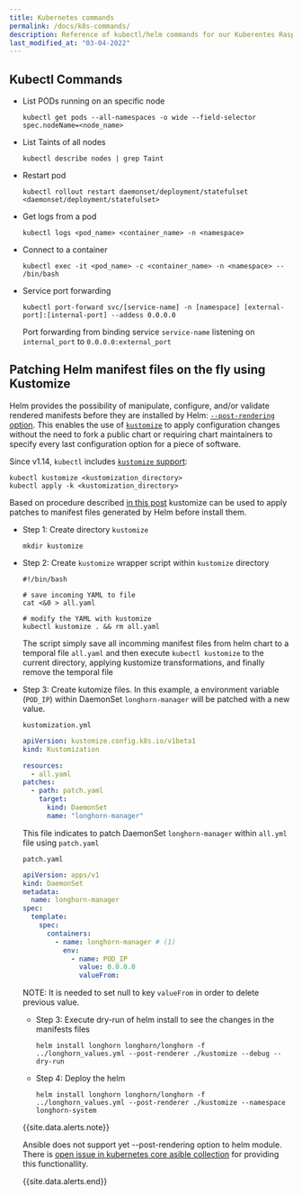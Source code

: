 ```yaml
---
title: Kubernetes commands
permalink: /docs/k8s-commands/
description: Reference of kubectl/helm commands for our Kuberentes Raspberry Pi Cluster
last_modified_at: "03-04-2022"
---
```


## Kubectl Commands

- List PODs running on an specific node

  ```shell
  kubectl get pods --all-namespaces -o wide --field-selector spec.nodeName=<node_name>
  ```

- List Taints of all nodes

  ```shell
  kubectl describe nodes | grep Taint
  ```

- Restart pod

  ```shell
  kubectl rollout restart daemonset/deployment/statefulset <daemonset/deployment/statefulset>
  ```

- Get logs from a pod

  ```shell
  kubectl logs <pod_name> <container_name> -n <namespace> 
  ```

- Connect to a container

  ```shell
  kubectl exec -it <pod_name> -c <container_name> -n <namespace> -- /bin/bash
  ```

- Service port forwarding

  ```shell
  kubectl port-forward svc/[service-name] -n [namespace] [external-port]:[internal-port] --addess 0.0.0.0
  ```

  Port forwarding from binding service `service-name` listening on `internal_port` to `0.0.0.0:external_port`


## Patching Helm manifest files on the fly using Kustomize

Helm provides the possibility of manipulate, configure, and/or validate rendered manifests before they are installed by Helm: [`--post-rendering` option](https://helm.sh/docs/topics/advanced/#post-rendering). This enables the use of [`kustomize`](https://kustomize.io/) to apply configuration changes without the need to fork a public chart or requiring chart maintainers to specify every last configuration option for a piece of software.

Since v1.14, `kubectl` includes [`kustomize` support](https://kubernetes.io/docs/tasks/manage-kubernetes-objects/kustomization/):

```shell
kubectl kustomize <kustomization_directory>
kubectl apply -k <kustomization_directory>
```

Based on procedure described [in this post](https://alysivji.github.io/helm-post-rendering-hook.html) kustomize can be used to apply patches to manifest files generated by Helm before install them.



- Step 1: Create directory `kustomize`

  ```
  mkdir kustomize
  ```

- Step 2: Create `kustomize` wrapper script within `kustomize` directory
  
  ```shell
  #!/bin/bash

  # save incoming YAML to file
  cat <&0 > all.yaml

  # modify the YAML with kustomize
  kubectl kustomize . && rm all.yaml
  ``` 
  
  The script simply save all incomming manifest files from helm chart to a temporal file `all.yaml` and then execute `kubectl kustomize` to the current directory, applying kustomize transformations, and finally remove the temporal file

- Step 3: Create kutomize files. In this example, a environment variable (`POD_IP`) within DaemonSet `longhorn-manager` will be patched with a new value.

  `kustomization.yml`
  ```yml
  apiVersion: kustomize.config.k8s.io/v1beta1
  kind: Kustomization

  resources:
    - all.yaml
  patches:
    - path: patch.yaml
      target:
        kind: DaemonSet
        name: "longhorn-manager"
  ```

  This file indicates to patch DaemonSet `longhorn-manager` within `all.yml` file using `patch.yaml`

  `patch.yaml`
  ```yml
  apiVersion: apps/v1
  kind: DaemonSet
  metadata:
    name: longhorn-manager
  spec:
    template:
      spec:
        containers:
          - name: longhorn-manager # (1)
            env:
              - name: POD_IP
                value: 0.0.0.0
                valueFrom:
  ```
  NOTE: It is needed to set null to key `valueFrom` in order to delete previous value.
  

  - Step 3: Execute dry-run of helm install to see the changes in the manifests files

    ```shell
    helm install longhorn longhorn/longhorn -f ../longhorn_values.yml --post-renderer ./kustomize --debug --dry-run
    ```

  - Step 4: Deploy the helm
    
    ```shell
    helm install longhorn longhorn/longhorn -f ../longhorn_values.yml --post-renderer ./kustomize --namespace longhorn-system
    ```

  {{site.data.alerts.note}}
  
  Ansible does not support yet --post-rendering option to helm module. There is [open issue in kubernetes core asible collection](https://github.com/ansible-collections/kubernetes.core/issues/30) for providing this functionallity.

  {{site.data.alerts.end}}
